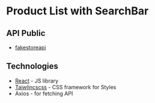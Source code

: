 # Product List with SearchBar

## API Public
- [fakestoreapi](https://fakestoreapi.com/)



## Technologies

- [React](https://reactjs.org/) - JS library
- [Taiwlincscss](https://tailwindcss.com/) - CSS framework for Styles
- Axios - for fetching API
